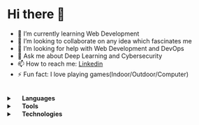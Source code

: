 # Hi there 👋

- 🌱 I’m currently learning Web Development
- 👯 I’m looking to collaborate on any idea which fascinates me
- 🤔 I’m looking for help with Web Development and DevOps
- 💬 Ask me about Deep Learning and Cybersecurity
- 📫 How to reach me: [Linkedin](https://www.linkedin.com/in/dilbwagsingh/)
- ⚡ Fun fact: I love playing games(Indoor/Outdoor/Computer)

<br /> 

<details>
  <summary>
    <img width=15px" src="https://img.icons8.com/ios-glyphs/24/000000/language.png"/>
    <b> Languages </b> 
  </summary>
  
  
  <img align="left" alt="C" width="40px" 
  src="https://img.icons8.com/color/144/000000/c-programming.png"/>
  <img align="left" alt="C++" width="40px"
  src="https://img.icons8.com/color/144/000000/c-plus-plus-logo.png"/>
  <img align="left" alt="Bash" width="40px" 
  src="https://img.icons8.com/plasticine/144/000000/bash.png"/>
  <img align="left" alt="Python" width="40px" 
  src="https://img.icons8.com/color/144/000000/python.png"/>
  <img align="left" alt="HTML" width="40px"  
  src="https://img.icons8.com/color/144/000000/html-5.png"/>
  <img align="left" alt="CSS" width="40px" 
  src="https://img.icons8.com/color/144/000000/css3.png"/>
  <img align="left" alt="Javascript" width="40px" 
  src="https://img.icons8.com/color/144/000000/javascript.png"/>

  <br />
  <br />
  
</details>

<details> 
  <summary> 
    <img width="15px" src="https://img.icons8.com/material-sharp/24/000000/wrench.png"/> 
    <b> Tools </b> 
  </summary>

  <img align="left" alt="Visual Studio Code" width="40px" 
  src="https://img.icons8.com/fluent/140/000000/visual-studio-code-2019.png"/>
  <img align="left" alt="Sublime Text" width="40px"
  src="https://img.icons8.com/fluent/144/000000/sublime-text.png"/>
  <br />
  <br />
</details>

<details>
  <summary>
    <img width="15px" src="https://img.icons8.com/wired/24/000000/idea.png"/>
    <b> Technologies </b>
  </summary>

<img align="left" alt="Linux" width="40px" 
src="https://img.icons8.com/color/144/000000/linux.png"/>
<img align="left" alt="Git" width="40px" 
src="https://img.icons8.com/color/144/000000/git.png"/>
<img align="left" alt="Github" width="40px" 
src="https://img.icons8.com/fluent/144/000000/github.png"/>
<img align="left" alt="Amazon Web Services" width="40px"
src="https://img.icons8.com/color/144/000000/amazon-web-services.png"/>
<img align="left" alt="Docker" width="40px" 
src="https://img.icons8.com/color/144/000000/docker.png"/>
<img align="left" alt="Kubernetes" width="40px" 
src="https://img.icons8.com/color/144/000000/kubernetes.png"/>
<img align="left" alt="Tensorflow" width="40px" 
src="https://img.icons8.com/color/144/000000/tensorflow.png"/>

  <br />
  <br />
  
</details>
